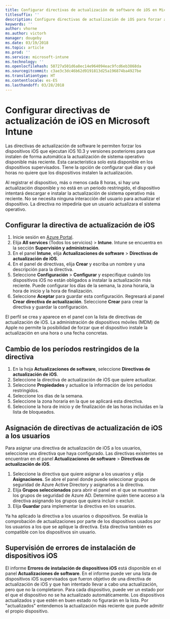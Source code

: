 ```yaml
---
title: Configurar directivas de actualización de software de iOS en Microsoft Intune
titlesuffix: ''
description: Configure directivas de actualización de iOS para forzar a dispositivos iOS supervisados a instalar automáticamente la última actualización de software disponible.
keywords: ''
author: vhorne
ms.author: victorh
manager: dougeby
ms.date: 03/19/2018
ms.topic: article
ms.prod: ''
ms.service: microsoft-intune
ms.technology: ''
ms.openlocfilehash: 58727a501d6a8ec14e964094eac9fcd6eb3868da
ms.sourcegitcommit: c3ae3c3dc46b62d9191813d25a196874ba4927be
ms.translationtype: HT
ms.contentlocale: es-ES
ms.lasthandoff: 03/28/2018
---
```

# <a name="configure-ios-update-policies-in-microsoft-intune"></a>Configurar directivas de actualización de iOS en Microsoft Intune

Las directivas de actualización de software le permiten forzar los dispositivos iOS que ejecutan iOS 10.3 y versiones posteriores para que instalen de forma automática la actualización de sistema operativo disponible más reciente. Esta característica solo está disponible en los dispositivos supervisados. Tiene la opción de configurar qué días y qué horas no quiere que los dispositivos instalen la actualización. 

Al registrar el dispositivo, más o menos cada 8 horas, si hay una actualización disponible y no está en un periodo restringido, el dispositivo intentará descargar e instalar la actualización de sistema operativo más reciente. No se necesita ninguna interacción del usuario para actualizar el dispositivo. La directiva no impediría que un usuario actualizara el sistema operativo.

## <a name="configure-the-ios-update-policy"></a>Configurar la directiva de actualización de iOS
1. Inicie sesión en [Azure Portal](https://portal.azure.com).
2. Elija **All services** (Todos los servicios)  > **Intune**. Intune se encuentra en la sección **Supervisión y administración**.
3. En el panel **Intune**, elija **Actualizaciones de software** > **Directivas de actualización de iOS**.
4. En el panel de directivas, elija **Crear** y escriba un nombre y una descripción para la directiva.
5. Seleccione **Configuración** > **Configurar** y especifique cuándo los dispositivos iOS no están obligados a instalar la actualización más reciente. Puede configurar los días de la semana, la zona horaria, la hora de inicio y la hora de finalización.
6. Seleccione **Aceptar** para guardar esta configuración. Regresará al panel **Crear directiva de actualización**. Seleccione **Crear** para crear la directiva y guardar la configuración.

El perfil se crea y aparece en el panel con la lista de directivas de actualización de iOS. La administración de dispositivos móviles (MDM) de Apple no permite la posibilidad de forzar que el dispositivo instale la actualización en una hora o una fecha concretas. 

## <a name="change-the-restricted-times-for-the-policy"></a>Cambio de los períodos restringidos de la directiva

1.  En la hoja **Actualizaciones de software**, seleccione **Directivas de actualización de iOS**.
2.  Seleccione la directiva de actualización de iOS que quiere actualizar.
3.  Seleccione **Propiedades** y actualice la información de los períodos restringidos.
4.  Seleccione los días de la semana.
5.  Seleccione la zona horaria en la que se aplicará esta directiva.
6.  Seleccione la hora de inicio y de finalización de las horas incluidas en la lista de bloqueados.

## <a name="assign-an-ios-update-policy-to-users"></a>Asignación de directivas de actualización de iOS a los usuarios

Para asignar una directiva de actualización de iOS a los usuarios, seleccione una directiva que haya configurado. Las directivas existentes se encuentran en el panel **Actualizaciones de software** > **Directivas de actualización de iOS**.

1. Seleccione la directiva que quiere asignar a los usuarios y elija **Asignaciones**. Se abre el panel donde puede seleccionar grupos de seguridad de Azure Active Directory y asignarlos a la directiva.
2. Elija **Grupos seleccionados** para abrir el panel en el que se muestran los grupos de seguridad de Azure AD. Determine quién tiene acceso a la directiva asignando los grupos que quiera incluir o excluir.
3. Elija **Guardar** para implementar la directiva en los usuarios.

Ya ha aplicado la directiva a los usuarios o dispositivos. Se evalúa la comprobación de actualizaciones por parte de los dispositivos usados por los usuarios a los que se aplique la directiva. Esta directiva también es compatible con los dispositivos sin usuario.

## <a name="monitor-ios-device-installation-failures"></a>Supervisión de errores de instalación de dispositivos iOS
<!-- 1352223 -->
El informe **Errores de instalación de dispositivos iOS** está disponible en el panel **Actualizaciones de software**. En el informe puede ver una lista de dispositivos iOS supervisados que fueron objetivo de una directiva de actualización de iOS y que han intentado llevar a cabo una actualización, pero que no la completaron. Para cada dispositivo, puede ver un estado por el que el dispositivo no se ha actualizado automáticamente. Los dispositivos actualizados y que estén en buen estado no figurarán en la lista. Por "actualizados" entendemos la actualización más reciente que puede admitir el propio dispositivo.

